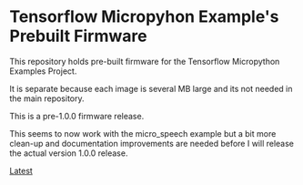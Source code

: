 # Tensorflow Micropyhon Example's Prebuilt Firmware

This repository holds pre-built firmware for the Tensorflow Micropython
Examples Project.

It is separate because each image is several MB large and its not
needed in the main repository.

This is a pre-1.0.0 firmware release.

This seems to now work with the micro_speech example but a
bit more clean-up and documentation improvements are needed 
before I will release the actual version 1.0.0 release.

[Latest](firmware/latest/Readme.md)
